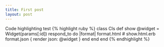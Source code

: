 ```yaml
---
title: First post
layout: post
---
```


Code highlighting test
{% highlight ruby %}
class Cls
  def show
    @widget = Widget(params[:id])
    respond_to do |format|
      format.html # show.html.erb
      format.json { render json: @widget }
    end
  end
end
{% endhighlight %}
